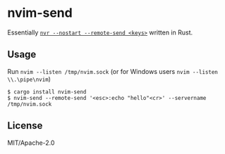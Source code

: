 # nvim-send
Essentially [`nvr --nostart --remote-send <keys>`](https://github.com/mhinz/neovim-remote#demos) written in Rust.

## Usage
Run `nvim --listen /tmp/nvim.sock` (or for Windows users `nvim --listen \\.\pipe\nvim`)

```
$ cargo install nvim-send
$ nvim-send --remote-send '<esc>:echo "hello"<cr>' --servername /tmp/nvim.sock
```

## License
MIT/Apache-2.0
